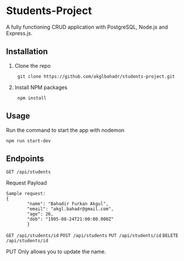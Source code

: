 # Students-Project
A fully functioning CRUD application with PostgreSQL, Node.js and Express.js.

## Installation
1. Clone the repo 
   ```
    git clone https://github.com/akglbahadr/students-project.git
   ```
2. Install NPM packages
   ```
    npm install
   ```
## Usage
Run the command to start the app with nodemon
   ```
   npm run start-dev
   ```

## Endpoints
`GET /api/students`

Request Payload
```
Sample request: 
{
        "name": "Bahadir Furkan Akgul",
        "email": "akgl.bahadr@gmail.com",
        "age": 26,
        "dob": "1995-08-24T21:00:00.000Z"
        }
``` 
`GET /api/students/id`
`POST /api/students`
`PUT /api/students/id`
`DELETE /api/students/id`

PUT Only allows you to update the name.
